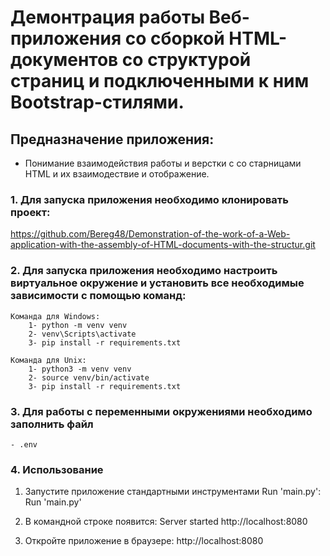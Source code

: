 # Демонтрация работы Веб-приложения со сборкой HTML-документов со структурой страниц и подключенными к ним Bootstrap-стилями.

## Предназначение приложения:
- Понимание взаимодействия работы и верстки с со старницами HTML и их взаимодествие и отображение.
  
### 1. Для запуска приложения необходимо клонировать проект:
https://github.com/Bereg48/Demonstration-of-the-work-of-a-Web-application-with-the-assembly-of-HTML-documents-with-the-structur.git

### 2. Для запуска приложения необходимо настроить виртуальное окружение и установить все необходимые зависимости с помощью команд:
    Команда для Windows:
        1- python -m venv venv
        2- venv\Scripts\activate
        3- pip install -r requirements.txt

    Команда для Unix:
        1- python3 -m venv venv
        2- source venv/bin/activate 
        3- pip install -r requirements.txt

### 3. Для работы с переменными окружениями необходимо заполнить файл
    - .env

### 4. Использование

1. Запустите приложение стандартными инструментами Run 'main.py':
Run 'main.py'

2. В командной строке появится:
Server started http://localhost:8080

3. Откройте приложение в браузере:
http://localhost:8080

